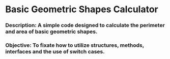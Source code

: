# **Basic Geometric Shapes Calculator**

### **Description:** A simple code designed to calculate the perimeter and area of basic geometric shapes.

### **Objective:** To fixate how to utilize structures, methods, interfaces and the use of switch cases.

